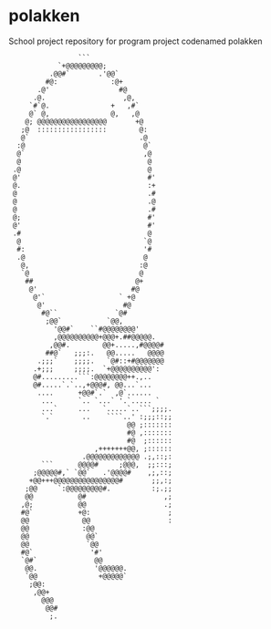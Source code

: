 polakken
========

School project repository for program project codenamed polakken

                                            
                                            
                                            
                     ```                    
                `+@@@@@@@@@;                
              .@@#`       .'@@`             
             #@:             :@+            
           .@'                 #@           
          .@.                   ,@,         
         `#`@.               +   ,#`        
         @` @,               @,   ,@        
        @; @@@@@@@@@@@@@@@@@       +@       
       ;@  :::::::::::::::::        @:      
       @`                           .@      
      :@                             @`     
      @`                             ,@     
      @                               @     
     .@                               @     
     @'                               #'    
     @.                               :+    
     @                                .#    
     @                                .@    
     @                                .#    
     @;                               #'    
     @'                               #'    
     .#                               @     
      @                              `@     
      #:                             '#     
      .@                             @      
       @,                           :@      
       `@                           @       
        ##                         @+       
         @'                       #@        
          @'`                  ` +@         
           @'                   #@          
            #@``              `@#           
             ;@@`           `@@,            
               '@@#`    ``#@@@@@@@@'        
               ,@@@@@@@@@@+@@@+.##@@@@@.    
              ,@@#.        @@+.....,#@@@@#  
             ##@`   ;;;:.   @@.....   @@@@  
           .;;;`    ;;;;.   `@#::+#@@@@@@@  
          .+;;;     ;;;;.  `+@@@@@@@@@@':   
          @#.........```:@@@@@@@@++.,..     
          @#.....`.`..,+@@@#, @@...`...     
           ....      +@@#`.`  ,@`......     
            ...      `.. `...` '.`..... `   
            ...`     ...   `.....`..```;;;;.
            `.`       ..    ````..' :;;;::;;
                                 @@ ;:::::::
                                 #@ ,:::::::
                                 #@  ;::::::
                         ,+++++++@@, ;::::::
                      .@@@@@@@@@@@@@ .;,::;:
            ```      @@@@#     ;@@@,  ;;:::;
          ;@@@@@#,` `@@`   .'@@@@#    ,;,::;
         +@@+++@@@@@@@@@@@@@@@@#       ;;,:;
        ;@@     `:@@@@@@@@@#.          :;.;;
        @@           @#                   ,;
       ,@;           @@                   .;
       #@`           +@:                   ;
       @@             @@                   :
       @@             :@@                   
       @@              @@`                  
       @@              `@@                  
       #@`              '#'                 
       `@#`              @@                 
        @@.              '@@@@@@.           
        `@@               +@@@@@`           
         ;@@:                               
          ,@@+                              
            @@@                             
             @@#                            
              ;.                            
                                            
